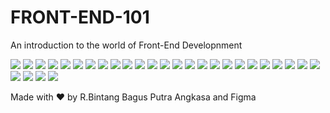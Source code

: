 # FRONT-END-101
An introduction to the world of Front-End Developnment

![](/assets/01.png)
![](/assets/02.png)
![](/assets/04.png)
![](/assets/05.png)
![](/assets/06.png)
![](/assets/07.png)
![](/assets/08.png)
![](/assets/09.png)
![](/assets/10.png)
![](/assets/11.png)
![](/assets/12.png)
![](/assets/13.png)
![](/assets/14.png)
![](/assets/15.png)
![](/assets/16.png)
![](/assets/17.png)
![](/assets/18.png)
![](/assets/19.png)
![](/assets/20.png)
![](/assets/21.png)
![](/assets/22.png)
![](/assets/23.png)
![](/assets/24.png)
![](/assets/25.png)
![](/assets/26.png)
![](/assets/27.png)
![](/assets/28.png)
![](/assets/29.png)
![](/assets/30.png)

Made with ❤ by R.Bintang Bagus Putra Angkasa and Figma
